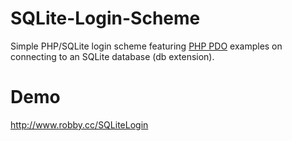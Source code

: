 # SQLite-Login-Scheme
Simple PHP/SQLite login scheme featuring  <a href="http://php.net/manual/en/book.pdo.php" target="_blank">PHP PDO</a> examples on connecting to an SQLite database (db extension).

# Demo
<a href="http://www.robby.cc/SQLiteLogin" target="_blank">http://www.robby.cc/SQLiteLogin</a>
